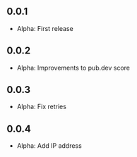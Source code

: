 ## 0.0.1

* Alpha: First release

## 0.0.2

* Alpha: Improvements to pub.dev score

## 0.0.3

* Alpha: Fix retries

## 0.0.4

* Alpha: Add IP address
